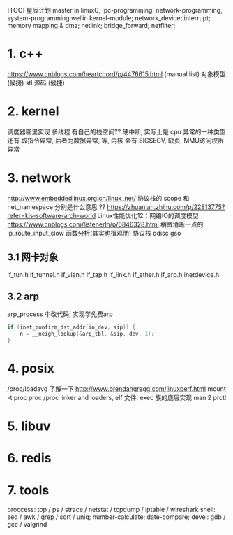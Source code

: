 [TOC]
星辰计划
master in linuxC, ipc-programming, network-programming, system-programming
wellin    kernel-module; network_device; interrupt; memory mapping & dma;
          netlink; bridge_forward; netfilter;

# 1. c++
https://www.cnblogs.com/heartchord/p/4476615.html (manual list)
对象模型 (候捷)
stl 源码 (候捷)

# 2. kernel
调度器哪里实现 多线程 有自己的栈空间??
硬中断, 实际上是 cpu 异常的一种类型
还有 取指令异常, 后者为数据异常, 等, 
内核 会有 SIGSEGV,  缺页, MMU访问权限异常
# 3. network
http://www.embeddedlinux.org.cn/linux_net/
协议栈的 scope 和 net_namespace 分别是什么意思 ??
https://zhuanlan.zhihu.com/p/22813775?refer=kls-software-arch-world  Linux性能优化12：网络IO的调度模型
https://www.cnblogs.com/listenerln/p/6846328.html 稍微清晰一点的 ip_route_input_slow 函数分析(其实也很鸡肋)
协议栈 qdisc gso
## 3.1 网卡对象
if_tun.h
if_tunnel.h
if_vlan.h
if_tap.h
if_link.h
if_ether.h
if_arp.h
inetdevice.h

## 3.2 arp
arp_process 中改代码; 实现学免费arp
```c++
if (inet_confirm_dst_addr(in_dev, sip)) {
    n = __neigh_lookup(&arp_tbl, &sip, dev, 1);
}
```

# 4. posix
/proc/loadavg 了解一下
http://www.brendangregg.com/linuxperf.html
mount -t proc proc /proc
linker and loaders, elf 文件, exec 族的底层实现
man 2 prctl
# 5. libuv
# 6. redis
# 7. tools
proccess: top / ps / strace / netstat / tcpdump / iptable / wireshark
shell:    sed / awk / grep / sort / uniq; number-calculate; date-compare;
devel:    gdb / gcc / valgrind